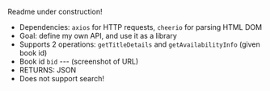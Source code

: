 Readme under construction!

- Dependencies: `axios` for HTTP requests, `cheerio` for parsing HTML DOM
- Goal: define my own API, and use it as a library
- Supports 2 operations: `getTitleDetails` and `getAvailabilityInfo` (given book id)
- Book id `bid` --- (screenshot of URL)
- RETURNS: JSON
- Does not support search!
